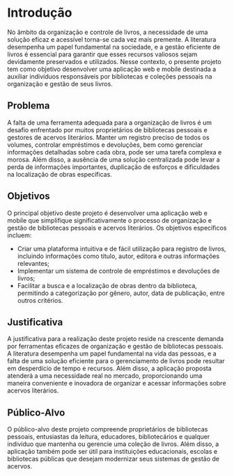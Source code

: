 # Introdução
No âmbito da organização e controle de livros, a necessidade de uma solução eficaz e acessível torna-se cada vez mais premente. A literatura desempenha um papel fundamental na sociedade, e a gestão eficiente de livros é essencial para garantir que esses recursos valiosos sejam devidamente preservados e utilizados. Nesse contexto, o presente projeto tem como objetivo desenvolver uma aplicação web e mobile destinada a auxiliar indivíduos responsáveis por bibliotecas e coleções pessoais na organização e gestão de seus livros.

## Problema
A falta de uma ferramenta adequada para a organização de livros é um desafio enfrentado por muitos proprietários de bibliotecas pessoais e gestores de acervos literários. Manter um registro preciso de todos os volumes, controlar empréstimos e devoluções, bem como gerenciar informações detalhadas sobre cada obra, pode ser uma tarefa complexa e morosa. Além disso, a ausência de uma solução centralizada pode levar a perda de informações importantes, duplicação de esforços e dificuldades na localização de obras específicas.

## Objetivos
O principal objetivo deste projeto é desenvolver uma aplicação web e mobile que simplifique significativamente o processo de organização e gestão de bibliotecas pessoais e acervos literários. Os objetivos específicos incluem:

 - Criar uma plataforma intuitiva e de fácil utilização para registro de livros, incluindo informações como título, autor, editora e outras informações relevantes;
 - Implementar um sistema de controle de empréstimos e devoluções de livros;
 - Facilitar a busca e a localização de obras dentro da biblioteca, permitindo a categorização por gênero, autor, data de publicação, entre outros critérios.

## Justificativa
A justificativa para a realização deste projeto reside na crescente demanda por ferramentas eficazes de organização e gestão de bibliotecas pessoais. A literatura desempenha um papel fundamental na vida das pessoas, e a falta de uma solução eficiente para o gerenciamento de livros pode resultar em desperdício de tempo e recursos. Além disso, a aplicação proposta atenderá a uma necessidade real no mercado, proporcionando uma maneira conveniente e inovadora de organizar e acessar informações sobre acervos literários.

## Público-Alvo
O público-alvo deste projeto compreende proprietários de bibliotecas pessoais, entusiastas da leitura, educadores, bibliotecários e qualquer indivíduo que mantenha ou gerencie uma coleção de livros. Além disso, a aplicação também pode ser útil para instituições educacionais, escolas e bibliotecas públicas que desejam modernizar seus sistemas de gestão de acervos.
